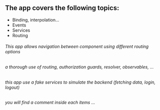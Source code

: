 ## The app covers the following topics:     
  - Binding, interpolation...
  - Events
  - Services
  - Routing

###### This app allows navigation between component using different routing options
###### a thorough use of routing, authorization guards, resolver, observables, ... 
###### this app use a fake services to simulate the backend (fetching data, login, logout)
###### you will find a comment inside each items ...
